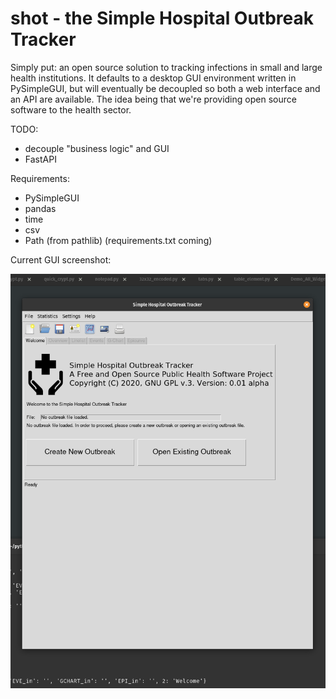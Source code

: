 # shot - the Simple Hospital Outbreak Tracker

Simply put: an open source solution to tracking infections in small and large health institutions. It defaults to a desktop GUI environment written in PySimpleGUI, but will eventually be decoupled so both a web interface and an API are available. The idea being that we're providing open source software to the health sector.

TODO:
* decouple "business logic" and GUI
* FastAPI


Requirements:
* PySimpleGUI
* pandas
* time
* csv
* Path (from pathlib)
(requirements.txt coming)

Current GUI screenshot:

![English GUI screenshot](https://raw.githubusercontent.com/sigg3/shot/master/gui_en.png)
